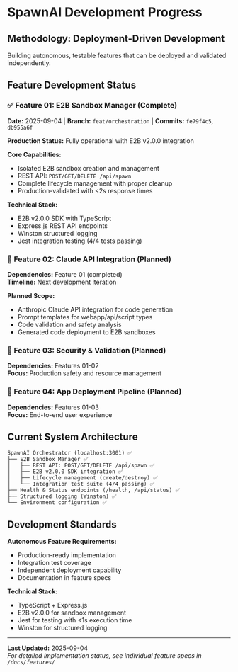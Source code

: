 # SpawnAI Development Progress

## Methodology: Deployment-Driven Development

Building autonomous, testable features that can be deployed and validated independently.

## Feature Development Status

### ✅ Feature 01: E2B Sandbox Manager (Complete)
**Date:** 2025-09-04 | **Branch:** `feat/orchestration` | **Commits:** `fe79f4c5`, `db955a6f`

**Production Status:** Fully operational with E2B v2.0.0 integration

**Core Capabilities:**
- Isolated E2B sandbox creation and management
- REST API: `POST/GET/DELETE /api/spawn`  
- Complete lifecycle management with proper cleanup
- Production-validated with <2s response times

**Technical Stack:**
- E2B v2.0.0 SDK with TypeScript
- Express.js REST API endpoints
- Winston structured logging
- Jest integration testing (4/4 tests passing)

### 🔄 Feature 02: Claude API Integration (Planned)
**Dependencies:** Feature 01 (completed)  
**Timeline:** Next development iteration

**Planned Scope:**
- Anthropic Claude API integration for code generation
- Prompt templates for webapp/api/script types
- Code validation and safety analysis
- Generated code deployment to E2B sandboxes

### 🔄 Feature 03: Security & Validation (Planned)
**Dependencies:** Features 01-02  
**Focus:** Production safety and resource management

### 🔄 Feature 04: App Deployment Pipeline (Planned)
**Dependencies:** Features 01-03  
**Focus:** End-to-end user experience

## Current System Architecture

```
SpawnAI Orchestrator (localhost:3001) ✅
├── E2B Sandbox Manager ✅
│   ├── REST API: POST/GET/DELETE /api/spawn ✅
│   ├── E2B v2.0.0 SDK integration ✅
│   ├── Lifecycle management (create/destroy) ✅
│   └── Integration test suite (4/4 passing) ✅
├── Health & Status endpoints (/health, /api/status) ✅
├── Structured logging (Winston) ✅
└── Environment configuration ✅
```

## Development Standards

**Autonomous Feature Requirements:**
- Production-ready implementation
- Integration test coverage
- Independent deployment capability
- Documentation in feature specs

**Technical Stack:**
- TypeScript + Express.js
- E2B v2.0.0 for sandbox management  
- Jest for testing with <1s execution time
- Winston for structured logging

---

**Last Updated:** 2025-09-04  
*For detailed implementation status, see individual feature specs in `/docs/features/`*